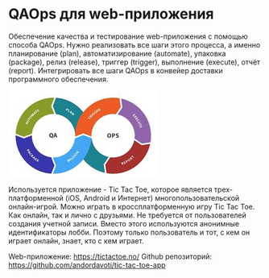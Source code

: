 # QAOps для web-приложения 
  
Обеспечение качества и тестирование web-приложения с помощью способа QAOps. 
Нужно реализовать все шаги этого процесса, а именно планирование (plan), автоматизирование (automate),
упаковка (package), релиз (release), триггер (trigger), выполнение (execute), отчёт (report). 
Интегрировать все шаги QAOps в конвейер доставки программного обеспечения.

   ![Screenshot](qaops.jpg)

Используется приложение - Tic Tac Toe, которое является трех-платформенной (iOS, Android и Интернет)
многопользовательской онлайн-игрой. Можно играть в кроссплатформенную игру Tic Tac Toe.
Как онлайн, так и лично с друзьями. Не требуется от пользователей создания учетной записи.
Вместо этого используются анонимные идентификаторы лобби. Поэтому только пользователь и тот,
с кем он играет онлайн, знает, кто с кем играет.

Web-приложение: https://tictactoe.no/
Github репозиторий: https://github.com/andordavoti/tic-tac-toe-app
